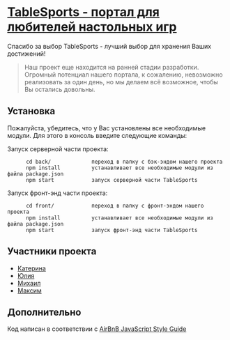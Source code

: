 # [TableSports - портал для любителей настольных игр](http://elbrus-football-league.herokuapp.com/)

Спасибо за выбор TableSports - лучший выбор для хранения Ваших достижений!

> Наш проект еще находится на ранней стадии разработки. Огромный потенциал нашего портала, к сожалению, невозможно реализовать за один день, но мы делаем всё возможное, чтобы Вы остались довольны.

Установка
------------
Пожалуйста, убедитесь, что у Вас установлены все необходимые модули. Для этого в консоль введите следующие команды:

Запуск серверной части проекта:
```
      cd back/             переход в папку с бэк-эндом нашего проекта
      npm install          устанавливает все необходимые модули из файла package.json
      npm start            запуск серверной части TableSports
```

Запуск фронт-энд части проекта:
```
      cd front/            переход в папку с фронт-эндом нашего проекта
      npm install          устанавливает все необходимые модули из файла package.json
      npm start            запуск фронт-энд части TableSports
```


Участники проекта
------------
* [Катерина](https://github.com/KaterinaZM/) 
* [Юлия](https://github.com/jtarasova/)
* [Михаил](https://github.com/mamboojamboo)
* [Максим](https://github.com/chexovm)

Дополнительно
------------
Код написан в соответствии с [AirBnB JavaScript Style Guide](https://airbnb.io/projects/javascript/)
